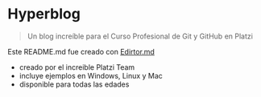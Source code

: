 # Hyperblog
> Un blog increíble para el Curso Profesional de Git y GitHub en Platzi

Este README.md fue creado con [Edirtor.md](https://pandao.github.io/editor.md/en.html "Edirtor.md") 

* creado por el increible Platzi Team
* incluye ejemplos en Windows, Linux y Mac
* disponible para todas las edades